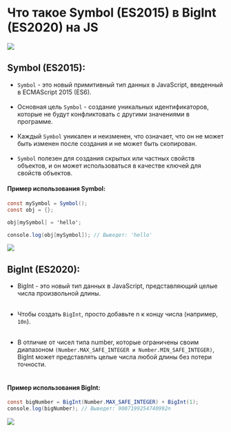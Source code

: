 <h1>Что такое  Symbol (ES2015) в  BigInt (ES2020) на JS</h1>

![](https://i.pinimg.com/564x/f8/69/10/f869109f41754f72d38bcb85f0f47a17.jpg)



## Symbol (ES2015):





- ``Symbol`` - это новый примитивный тип данных в JavaScript, введенный в ECMAScript 2015 (ES6).<br><br>
- Основная цель ``Symbol`` - создание уникальных идентификаторов, которые не будут конфликтовать с другими значениями в программе.
 <br><br>
- Каждый ``Symbol`` уникален и неизменен, что означает, что он не может быть изменен после создания и не может быть скопирован.
<br><br>
- ``Symbol`` полезен для создания скрытых или частных свойств объектов, и он может использоваться в качестве ключей для свойств объектов.

<h4>Пример использования Symbol:</h4>

```cs
const mySymbol = Symbol();
const obj = {};

obj[mySymbol] = 'hello';

console.log(obj[mySymbol]); // Выведет: 'hello'
```


![](https://i.pinimg.com/originals/aa/59/d1/aa59d139b93dde70ff207187c9f1d8bd.gif)




 ## BigInt (ES2020):

 - BigInt - это новый тип данных в JavaScript, представляющий целые числа произвольной длины.
<br><br>

- Чтобы создать ``BigInt``, просто добавьте n к концу числа (например, ``10n``).
<br><br>

- В отличие от чисел типа number, которые ограничены своим диапазоном ``(Number.MAX_SAFE_INTEGER и Number.MIN_SAFE_INTEGER)``, BigInt может представлять целые числа любой длины без потери точности.
<br><br>

<h4>Пример использования BigInt:</h4>

```c#
const bigNumber = BigInt(Number.MAX_SAFE_INTEGER) + BigInt(1);
console.log(bigNumber); // Выведет: 9007199254740992n

```
![](https://i.pinimg.com/564x/93/fc/14/93fc14a00dc693a35204eae978f21a9d.jpg)
